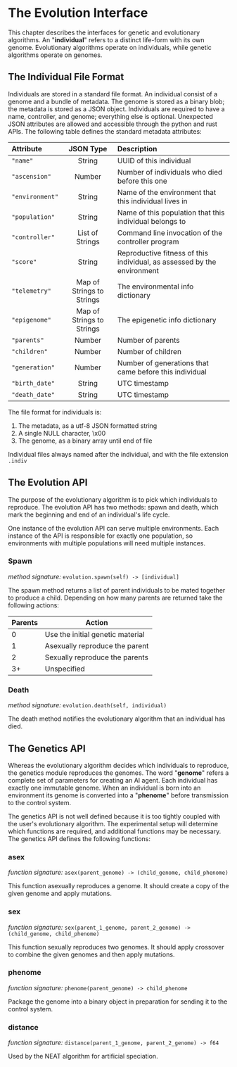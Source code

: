 # The Evolution Interface #

This chapter describes the interfaces for genetic and evolutionary algorithms.
An "**individual**" refers to a distinct life-form with its own genome.
Evolutionary algorithms operate on individuals, while genetic algorithms
operate on genomes.


## The Individual File Format ##

Individuals are stored in a standard file format. An individual consist of a
genome and a bundle of metadata. The genome is stored as a binary blob; the
metadata is stored as a JSON object. Individuals are required to have a name,
controller, and genome; everything else is optional. Unexpected JSON attributes
are allowed and accessible through the python and rust APIs. The following
table defines the standard metadata attributes:

| Attribute  | JSON Type | Description |
| :--------  | :-------: | :---------- |
| `"name"`        | String    | UUID of this individual |
| `"ascension"`   | Number    | Number of individuals who died before this one |
| `"environment"` | String    | Name of the environment that this individual lives in |
| `"population"`  | String    | Name of this population that this individual belongs to |
| `"controller"`  | List of Strings | Command line invocation of the controller program |
| `"score"`       | String    | Reproductive fitness of this individual, as assessed by the environment |
| `"telemetry"`   | Map of Strings to Strings | The environmental info dictionary |
| `"epigenome"`   | Map of Strings to Strings | The epigenetic info dictionary |
| `"parents"`     | Number    | Number of parents |
| `"children"`    | Number    | Number of children |
| `"generation"`  | Number    | Number of generations that came before this individual |
| `"birth_date"`  | String    | UTC timestamp |
| `"death_date"`  | String    | UTC timestamp |

The file format for individuals is:
1) The metadata, as a utf-8 JSON formatted string
2) A single NULL character, \x00
3) The genome, as a binary array until end of file

Individual files always named after the individual, and with the file extension `.indiv`


## The Evolution API ##

The purpose of the evolutionary algorithm is to pick which individuals to
reproduce. The evolution API has two methods: spawn and death, which mark the
beginning and end of an individual's life cycle.

One instance of the evolution API can serve multiple environments.
Each instance of the API is responsible for exactly one population, so
environments with multiple populations will need multiple instances.


### Spawn ###

_method signature:_ `evolution.spawn(self) -> [individual]`

The spawn method returns a list of parent individuals to be mated together to
produce a child. Depending on how many parents are returned take the following
actions:

| Parents | Action |
| --- | --- |
| 0 | Use the initial genetic material |
| 1 | Asexually reproduce the parent |
| 2 | Sexually reproduce the parents |
| 3+ | Unspecified |


### Death ###

_method signature:_ `evolution.death(self, individual)`

The death method notifies the evolutionary algorithm that an individual has died.


## The Genetics API ##

Whereas the evolutionary algorithm decides which individuals to reproduce, the
genetics module reproduces the genomes. The word "**genome**" refers a complete
set of parameters for creating an AI agent. Each individual has exactly one
immutable genome. When an individual is born into an environment its genome is
converted into a "**phenome**" before transmission to the control system.

The genetics API is not well defined because it is too tightly coupled with the
user's evolutionary algorithm. The experimental setup will determine which
functions are required, and additional functions may be necessary. The genetics
API defines the following functions:


### asex ###

_function signature:_ `asex(parent_genome) -> (child_genome, child_phenome)`

This function asexually reproduces a genome. It should create a copy of the
given genome and apply mutations.


### sex ###

_function signature:_ `sex(parent_1_genome, parent_2_genome) -> (child_genome, child_phenome)`

This function sexually reproduces two genomes. It should apply crossover to
combine the given genomes and then apply mutations.


### phenome ###

_function signature:_ `phenome(parent_genome) -> child_phenome`

Package the genome into a binary object in preparation for sending it to the
control system.


### distance ###

_function signature:_ `distance(parent_1_genome, parent_2_genome) -> f64`

Used by the NEAT algorithm for artificial speciation.

